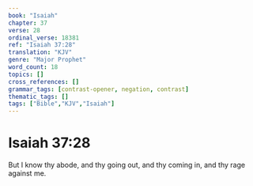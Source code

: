 ```yaml
---
book: "Isaiah"
chapter: 37
verse: 28
ordinal_verse: 18381
ref: "Isaiah 37:28"
translation: "KJV"
genre: "Major Prophet"
word_count: 18
topics: []
cross_references: []
grammar_tags: [contrast-opener, negation, contrast]
thematic_tags: []
tags: ["Bible","KJV","Isaiah"]
---
```


# Isaiah 37:28

But I know thy abode, and thy going out, and thy coming in, and thy rage against me.
